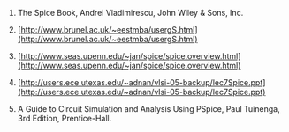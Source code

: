 1. The Spice Book, Andrei Vladimirescu, John Wiley & Sons, Inc.

2. [http://www.brunel.ac.uk/~eestmba/usergS.html](http://www.brunel.ac.uk/~eestmba/usergS.html)

3. [http://www.seas.upenn.edu/~jan/spice/spice.overview.html](http://www.seas.upenn.edu/~jan/spice/spice.overview.html)

4. [http://users.ece.utexas.edu/~adnan/vlsi-05-backup/lec7Spice.ppt](http://users.ece.utexas.edu/~adnan/vlsi-05-backup/lec7Spice.ppt)

5. A Guide to Circuit Simulation and Analysis Using PSpice, Paul Tuinenga, 3rd Edition, Prentice-Hall.
